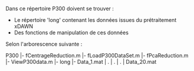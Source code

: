 Dans ce répertoire P300 doivent se trouver  :

- Le répertoire 'long' contenant les données issues du prétraitement xDAWN
- Des fonctions de manipulation de ces données

Selon l'arborescence suivante :

  P300
  |- fCentrageReduction.m
  |- fLoadP300DataSet.m
  |- fPcaReduction.m
  |- ViewP300data.m
  |- long
     |- Data_1.mat
     | .
     | .
     | .
     | Data_20.mat

    
  
  
